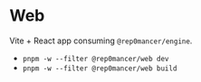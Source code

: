 # Web

Vite + React app consuming `@rep0mancer/engine`.

- `pnpm -w --filter @rep0mancer/web dev`
- `pnpm -w --filter @rep0mancer/web build`